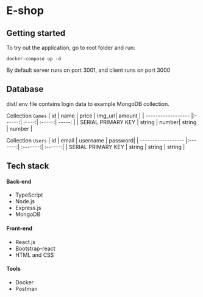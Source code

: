 # E-shop
## Getting started
To try out the application, go to root folder and run:
```
docker-compose up -d
```
By default server runs on port 3001, and client runs on port 3000
## Database
dist/.env file contains login data to example MongoDB collection.

Collection ```Games```
| id                 | name   | price | img_url| amount |
| ------------------ |:------:| :----:| :-----:| -----: |
| SERIAL PRIMARY KEY | string | number| string | number |

Collection ```Users```
| id                 | email   | username | password|
| ------------------ |:-------:| :-------:| :------:|
| SERIAL PRIMARY KEY | string  | string   | string  |

## Tech stack
#### Back-end
* TypeScript
* Node.js
* Express.js
* MongoDB
#### Front-end
* React.js
* Bootstrap-react
* HTML and CSS
#### Tools
* Docker
* Postman
